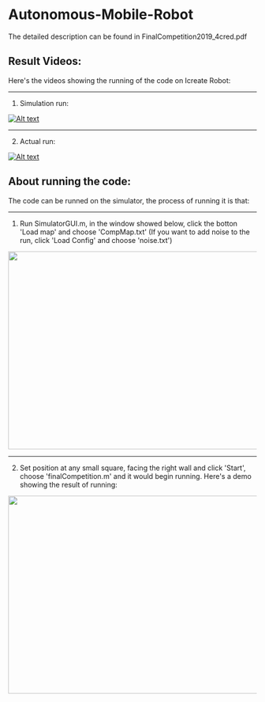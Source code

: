 Autonomous-Mobile-Robot
===========================

 The detailed description can be found in FinalCompetition2019_4cred.pdf

Result Videos:
-----------------

Here's the videos showing the running of the code on Icreate Robot:

------------------
 1. Simulation run:

 [![Alt text](https://img.youtube.com/vi/v7GNAI0_Bng/0.jpg)](https://www.youtube.com/watch?v=v7GNAI0_Bng&t=3s)
   
-----------------------
 2. Actual run:

 [![Alt text](https://img.youtube.com/vi/VbFSmVNJm8U/0.jpg)](https://www.youtube.com/watch?v=VbFSmVNJm8U&t=1s)


About running the code:
-----------------------

 The code can be runned on the simulator, the process of running it is that:

-----------------
   1. Run SimulatorGUI.m, in the window showed below, click the botton 'Load map' and choose 'CompMap.txt' (If you want to add noise to the run, click 'Load Config' and choose 'noise.txt')

  <img src="https://user-images.githubusercontent.com/25992217/57349288-888b3b00-7127-11e9-89aa-5d86aa885766.png" width="600" height="400"> 

-----------------
   2. Set position at any small square, facing the right wall and click 'Start', choose 'finalCompetition.m' and it would begin running. Here's a demo showing the result of running:

 <img src="https://user-images.githubusercontent.com/25992217/57350056-9098aa00-712a-11e9-93b3-667d085f9eeb.png" width="600" height="400"> 

